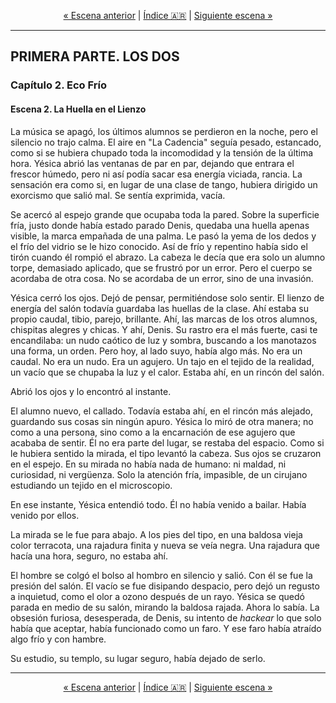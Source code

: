 <!-- NAVEGACIÓN -->
<p align="center">
  <a href="./01-escena-repeticion-y-fallo.md">&laquo; Escena anterior</a> | <a href="../../../../README.md#es">Índice 🇦🇷</a> | <a href="./03-escena-conversacion-en-dos-idiomas.md">Siguiente escena &raquo;</a>
</p>
<hr>

## PRIMERA PARTE. LOS DOS
### Capítulo 2. Eco Frío
#### Escena 2. La Huella en el Lienzo

La música se apagó, los últimos alumnos se perdieron en la noche, pero el silencio no trajo calma. El aire en "La Cadencia" seguía pesado, estancado, como si se hubiera chupado toda la incomodidad y la tensión de la última hora. Yésica abrió las ventanas de par en par, dejando que entrara el frescor húmedo, pero ni así podía sacar esa energía viciada, rancia. La sensación era como si, en lugar de una clase de tango, hubiera dirigido un exorcismo que salió mal. Se sentía exprimida, vacía.

Se acercó al espejo grande que ocupaba toda la pared. Sobre la superficie fría, justo donde había estado parado Denis, quedaba una huella apenas visible, la marca empañada de una palma. Le pasó la yema de los dedos y el frío del vidrio se le hizo conocido. Así de frío y repentino había sido el tirón cuando él rompió el abrazo. La cabeza le decía que era solo un alumno torpe, demasiado aplicado, que se frustró por un error. Pero el cuerpo se acordaba de otra cosa. No se acordaba de un error, sino de una invasión.

Yésica cerró los ojos. Dejó de pensar, permitiéndose solo sentir. El lienzo de energía del salón todavía guardaba las huellas de la clase. Ahí estaba su propio caudal, tibio, parejo, brillante. Ahí, las marcas de los otros alumnos, chispitas alegres y chicas. Y ahí, Denis. Su rastro era el más fuerte, casi te encandilaba: un nudo caótico de luz y sombra, buscando a los manotazos una forma, un orden. Pero hoy, al lado suyo, había algo más. No era un caudal. No era un nudo. Era un agujero. Un tajo en el tejido de la realidad, un vacío que se chupaba la luz y el calor. Estaba ahí, en un rincón del salón.

Abrió los ojos y lo encontró al instante.

El alumno nuevo, el callado. Todavía estaba ahí, en el rincón más alejado, guardando sus cosas sin ningún apuro. Yésica lo miró de otra manera; no como a una persona, sino como a la encarnación de ese agujero que acababa de sentir. Él no era parte del lugar, se restaba del espacio. Como si le hubiera sentido la mirada, el tipo levantó la cabeza. Sus ojos se cruzaron en el espejo. En su mirada no había nada de humano: ni maldad, ni curiosidad, ni vergüenza. Solo la atención fría, impasible, de un cirujano estudiando un tejido en el microscopio.

En ese instante, Yésica entendió todo. Él no había venido a bailar. Había venido por ellos.

La mirada se le fue para abajo. A los pies del tipo, en una baldosa vieja color terracota, una rajadura finita y nueva se veía negra. Una rajadura que hacía una hora, seguro, no estaba ahí.

El hombre se colgó el bolso al hombro en silencio y salió. Con él se fue la presión del salón. El vacío se fue disipando despacio, pero dejó un regusto a inquietud, como el olor a ozono después de un rayo. Yésica se quedó parada en medio de su salón, mirando la baldosa rajada. Ahora lo sabía. La obsesión furiosa, desesperada, de Denis, su intento de *hackear* lo que solo había que aceptar, había funcionado como un faro. Y ese faro había atraído algo frío y con hambre.

Su estudio, su templo, su lugar seguro, había dejado de serlo.

<hr>
<p align="center">
  <a href="./01-escena-repeticion-y-fallo.md">&laquo; Escena anterior</a> | <a href="../../../../README.md#es">Índice 🇦🇷</a> | <a href="./03-escena-conversacion-en-dos-idiomas.md">Siguiente escena &raquo;</a>
</p>